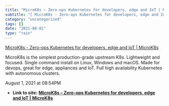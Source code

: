 ```yaml
---
title: "MicroK8s – Zero-ops Kubernetes for developers, edge and IoT | MicroK8s"
subtitle: "[ MicroK8s - Zero-ops Kubernetes for developers, edge and IoT |"
category: "uncategorized"
tags: []
date: "2021-08-01"
type: "rain"
---
```

[ MicroK8s - Zero-ops Kubernetes for developers, edge and IoT |
MicroK8s](<https://microk8s.io/>)

MicroK8s is the simplest production-grade upstream K8s. Lightweight and
focused. Single command install on Linux, Windows and macOS. Made for devops,
great for edge, appliances and IoT. Full high availability Kubernetes with
autonomous clusters.

August 1, 2021 at 08:54PM


* **Link to site:** **[MicroK8s – Zero-ops Kubernetes for developers, edge and IoT | MicroK8s](None)**